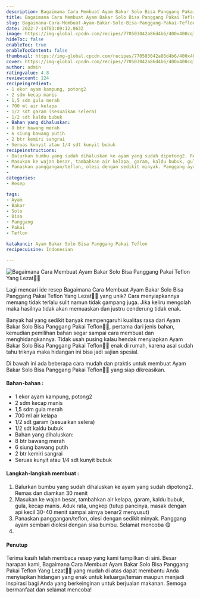 ```yaml
---
description: Bagaimana Cara Membuat Ayam Bakar Solo Bisa Panggang Pakai Teflon Yang Lezat"
title: Bagaimana Cara Membuat Ayam Bakar Solo Bisa Panggang Pakai Teflon Yang Lezat
slug: Bagaimana-Cara-Membuat-Ayam-Bakar-Solo-Bisa-Panggang-Pakai-Teflon-Yang-Lezat
date: 2022-7-14T03:09:12.063Z
image: https://img-global.cpcdn.com/recipes/770503042a86d4b6/400x400cq70/photo.jpg
hideToc: false
enableToc: true
enableTocContent: false
thumbnail: https://img-global.cpcdn.com/recipes/770503042a86d4b6/400x400cq70/photo.jpg
cover: https://img-global.cpcdn.com/recipes/770503042a86d4b6/400x400cq70/photo.jpg
author: admin
ratingvalue: 4.8
reviewcount: 124
recipeingredient:
- 1 ekor ayam kampung, potong2
- 2 sdm kecap manis
- 1,5 sdm gula merah
- 700 ml air kelapa
- 1/2 sdt garam (sesuaikan selera)
- 1/2 sdt kaldu bubuk
- Bahan yang dihaluskan:
- 8 btr bawang merah
- 6 siung bawang putih
- 2 btr kemiri sangrai
- Seruas kunyit atau 1/4 sdt kunyit bubuk
recipeinstructions:
- Balurkan bumbu yang sudah dihaluskan ke ayam yang sudah dipotong2. Remas dan diamkan 30 menit
- Masukan ke wajan besar, tambahkan air kelapa, garam, kaldu bubuk, gula, kecap manis. Aduk rata, ungkep (tutup pancinya, masak dengan api kecil 30-40 menit sampai airnya benar2 menyusut)
- Panaskan panggangan/teflon, olesi dengan sedikit minyak. Panggang ayam sembari diolesi dengan sisa bumbu. Selamat mencoba 😋
- 
categories:
- Resep

tags:
- Ayam
- Bakar
- Solo
- Bisa
- Panggang
- Pakai
- Teflon

katakunci: Ayam Bakar Solo Bisa Panggang Pakai Teflon
recipecuisine: Indonesian

---
```


![Bagaimana Cara Membuat Ayam Bakar Solo Bisa Panggang Pakai Teflon Yang Lezat👩‍🍳](https://img-global.cpcdn.com/recipes/770503042a86d4b6/400x400cq70/photo.jpg)

Lagi mencari ide resep Bagaimana Cara Membuat Ayam Bakar Solo Bisa Panggang Pakai Teflon Yang Lezat👩‍🍳 yang unik? Cara menyiapkannya memang tidak terlalu sulit namun tidak gampang juga. Jika keliru mengolah maka hasilnya tidak akan memuaskan dan justru cenderung tidak enak.

Banyak hal yang sedikit banyak mempengaruhi kualitas rasa dari Ayam Bakar Solo Bisa Panggang Pakai Teflon👩‍🍳, pertama dari jenis bahan, kemudian pemilihan bahan segar sampai cara membuat dan menghidangkannya. Tidak usah pusing kalau hendak menyiapkan Ayam Bakar Solo Bisa Panggang Pakai Teflon👩‍🍳 enak di rumah, karena asal sudah tahu triknya maka hidangan ini bisa jadi sajian spesial.

Di bawah ini ada beberapa cara mudah dan praktis untuk membuat Ayam Bakar Solo Bisa Panggang Pakai Teflon👩‍🍳 yang siap dikreasikan.

<!--inarticleads1-->

#### Bahan-bahan :

- 1 ekor ayam kampung, potong2
- 2 sdm kecap manis
- 1,5 sdm gula merah
- 700 ml air kelapa
- 1/2 sdt garam (sesuaikan selera)
- 1/2 sdt kaldu bubuk
- Bahan yang dihaluskan:
- 8 btr bawang merah
- 6 siung bawang putih
- 2 btr kemiri sangrai
- Seruas kunyit atau 1/4 sdt kunyit bubuk

<!--inarticleads2-->

#### Langkah-langkah membuat :

1. Balurkan bumbu yang sudah dihaluskan ke ayam yang sudah dipotong2. Remas dan diamkan 30 menit
1. Masukan ke wajan besar, tambahkan air kelapa, garam, kaldu bubuk, gula, kecap manis. Aduk rata, ungkep (tutup pancinya, masak dengan api kecil 30-40 menit sampai airnya benar2 menyusut)
1. Panaskan panggangan/teflon, olesi dengan sedikit minyak. Panggang ayam sembari diolesi dengan sisa bumbu. Selamat mencoba 😋
1. 

#### Penutup

Terima kasih telah membaca resep yang kami tampilkan di sini. Besar harapan kami, Bagaimana Cara Membuat Ayam Bakar Solo Bisa Panggang Pakai Teflon Yang Lezat👩‍🍳 yang mudah di atas dapat membantu Anda menyiapkan hidangan yang enak untuk keluarga/teman maupun menjadi inspirasi bagi Anda yang berkeinginan untuk berjualan makanan. Semoga bermanfaat dan selamat mencoba!